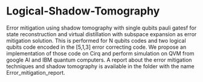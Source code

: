 # Logical-Shadow-Tomography
Error mitigation using shadow tomography with single qubits pauli gatesf for state reconstruction and virtual distillation with subspace expansion as error mitigation solution. This is performed for N qubits codes and two logical qubits code encoded in the [5,1,3] error correcting code. We propose an implementation of those code on Cirq and perform simulation on QVM from google AI and IBM quantum computers. A report about the error mitigation techniques and shadow tomography is available in the folder with the name Error_mitigation_report.


